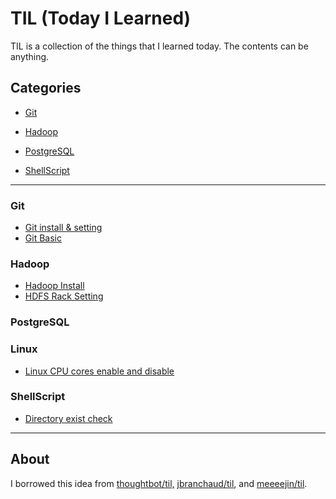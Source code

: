 # TIL (Today I Learned)

TIL is a collection of the things that I learned today. The contents can be anything.



## Categories

* [Git](#Git)

* [Hadoop](#Hadoop)

* [PostgreSQL](#PostgreSQL)

* [ShellScript](#ShellScript)

---

### Git
* [Git install & setting](Git/Git_InstallAndSetting.md)
* [Git Basic](Git/Git_basic.md)




### Hadoop

* [Hadoop Install](Hadoop/hadoop_install.md)
* [HDFS Rack Setting](Hadoop/hdfs_rack_setting.md)




### PostgreSQL



### Linux

* [Linux CPU cores enable and disable](Linux/CPU_core_enable_disable.md)




### ShellScript

* [Directory exist check](ShellScript/directory_exist_or_not.md)

---

## About

I borrowed this idea from [thoughtbot/til,](https://github.com/thoughtbot/til) [jbranchaud/til](https://github.com/jbranchaud/til), and [meeeejin/til](https://github.com/meeeejin/til).
